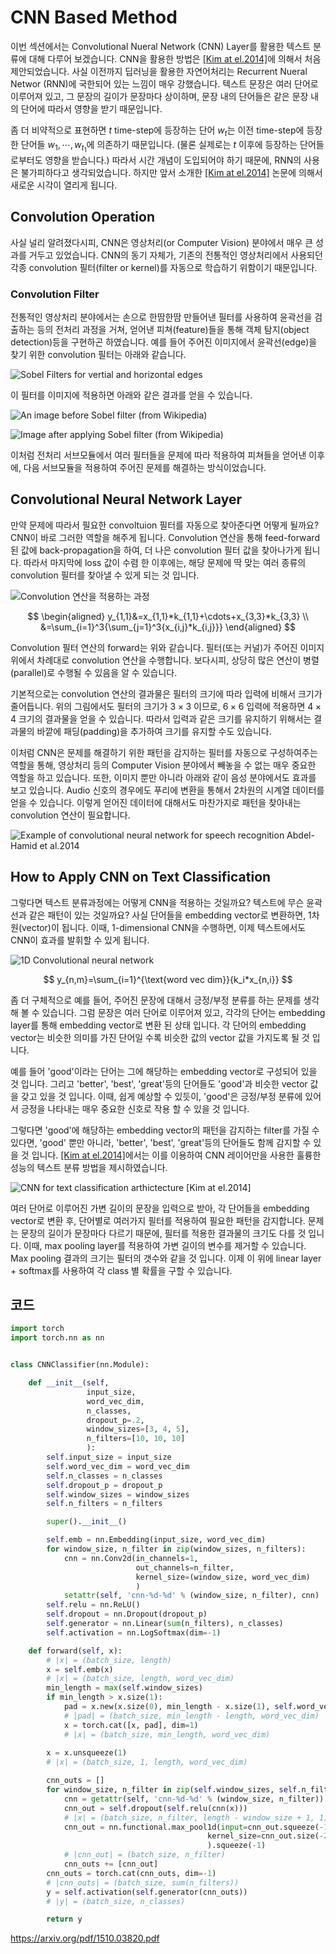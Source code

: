 # CNN Based Method

이번 섹션에서는 Convolutional Nueral Network (CNN) Layer를 활용한 텍스트 분류에 대해 다루어 보겠습니다. CNN을 활용한 방법은 [[Kim at el.2014]](https://arxiv.org/pdf/1408.5882.pdf)에 의해서 처음 제안되었습니다. 사실 이전까지 딥러닝을 활용한 자연어처리는 Recurrent Nueral Networ (RNN)에 국한되어 있는 느낌이 매우 강했습니다. 텍스트 문장은 여러 단어로 이루어져 있고, 그 문장의 길이가 문장마다 상이하며, 문장 내의 단어들은 같은 문장 내의 단어에 따라서 영향을 받기 때문입니다.

좀 더 비약적으로 표현하면 $t$ time-step에 등장하는 단어 $w_t$는 이전 time-step에 등장한 단어들 $w_1,\cdots,w_{t_1}$에 의존하기 때문입니다. (물론 실제로는 $t$ 이후에 등장하는 단어들로부터도 영향을 받습니다.) 따라서 시간 개념이 도입되어야 하기 때문에, RNN의 사용은 불가피하다고 생각되었습니다. 하지만 앞서 소개한 [[Kim at el.2014]](https://arxiv.org/pdf/1408.5882.pdf) 논문에 의해서 새로운 시각이 열리게 됩니다.

## Convolution Operation

사실 널리 알려졌다시피, CNN은 영상처리(or Computer Vision) 분야에서 매우 큰 성과를 거두고 있었습니다. CNN의 동기 자체가, 기존의 전통적인 영상처리에서 사용되던 각종 convolution 필터(filter or kernel)를 자동으로 학습하기 위함이기 때문입니다.

### Convolution Filter

전통적인 영상처리 분야에서는 손으로 한땀한땀 만들어낸 필터를 사용하여 윤곽선을 검출하는 등의 전처리 과정을 거쳐, 얻어낸 피쳐(feature)들을 통해 객체 탐지(object detection)등을 구현하곤 하였습니다. 예를 들어 주어진 이미지에서 윤곽선(edge)을 찾기 위한 convolution 필터는 아래와 같습니다.

![Sobel Filters for vertial and horizontal edges](../assets/tc-cnn-sobel-filter.gif)

이 필터를 이미지에 적용하면 아래와 같은 결과를 얻을 수 있습니다.

![An image before Sobel filter (from Wikipedia)](https://upload.wikimedia.org/wikipedia/commons/f/f0/Valve_original_%281%29.PNG)

![Image after applying Sobel filter (from Wikipedia)](https://upload.wikimedia.org/wikipedia/commons/d/d4/Valve_sobel_%283%29.PNG)

이처럼 전처리 서브모듈에서 여러 필터들을 문제에 따라 적용하여 피쳐들을 얻어낸 이후에, 다음 서브모듈을 적용하여 주어진 문제를 해결하는 방식이었습니다.

## Convolutional Neural Network Layer

만약 문제에 따라서 필요한 convoltuion 필터를 자동으로 찾아준다면 어떻게 될까요? CNN이 바로 그러한 역할을 해주게 됩니다. Convolution 연산을 통해 feed-forward 된 값에 back-propagation을 하여, 더 나은 convolution 필터 값을 찾아나가게 됩니다. 따라서 마지막에 loss 값이 수렴 한 이후에는, 해당 문제에 딱 맞는 여러 종류의 convolution 필터를 찾아낼 수 있게 되는 것 입니다.

![Convolution 연산을 적용하는 과정](../assets/tc-convolution.png)

$$
\begin{aligned}
y_{1,1}&=x_{1,1}*k_{1,1}+\cdots+x_{3,3}*k_{3,3} \\
&=\sum_{i=1}^3{\sum_{j=1}^3{x_{i,j}*k_{i,j}}}
\end{aligned}
$$

Convolution 필터 연산의 forward는 위와 같습니다. 필터(또는 커널)가 주어진 이미지 위에서 차례대로 convolution 연산을 수행합니다. 보다시피, 상당히 많은 연산이 병렬(parallel)로 수행될 수 있음을 알 수 있습니다.

기본적으로는 convolution 연산의 결과물은 필터의 크기에 따라 입력에 비해서 크기가 줄어듭니다. 위의 그림에서도 필터의 크기가 $3\times3$ 이므로, $6\times6$ 입력에 적용하면 $4\times4$ 크기의 결과물을 얻을 수 있습니다. 따라서 입력과 같은 크기를 유지하기 위해서는 결과물의 바깥에 패딩(padding)을 추가하여 크기를 유지할 수도 있습니다.

이처럼 CNN은 문제를 해결하기 위한 패턴을 감지하는 필터를 자동으로 구성하여주는 역할을 통해, 영상처리 등의 Computer Vision 분야에서 빼놓을 수 없는 매우 중요한 역할을 하고 있습니다. 또한, 이미지 뿐만 아니라 아래와 같이 음성 분야에서도 효과를 보고 있습니다. Audio 신호의 경우에도 푸리에 변환을 통해서 2차원의 시계열 데이터를 얻을 수 있습니다. 이렇게 얻어진 데이터에 대해서도 마찬가지로 패턴을 찾아내는 convolution 연산이 필요합니다.

![Example of convolutional neural network for speech recognition [ Abdel-Hamid et al.2014](https://www.microsoft.com/en-us/research/wp-content/uploads/2016/02/CNN_ASLPTrans2-14.pdf)](../assets/tc-audio-cnn.png)

## How to Apply CNN on Text Classification

그렇다면 텍스트 분류과정에는 어떻게 CNN을 적용하는 것일까요? 텍스트에 무슨 윤곽선과 같은 패턴이 있는 것일까요? 사실 단어들을 embedding vector로 변환하면, 1차원(vector)이 됩니다. 이때, 1-dimensional CNN을 수행하면, 이제 텍스트에서도 CNN이 효과를 발휘할 수 있게 됩니다.

![1D Convolutional neural network](../assets/tc-cnn-architecture.png)

$$
y_{n,m}=\sum_{i=1}^{\text{word vec dim}}{k_i*x_{n,i}}
$$

좀 더 구체적으로 예를 들어, 주어진 문장에 대해서 긍정/부정 분류를 하는 문제를 생각 해 볼 수 있습니다. 그럼 문장은 여러 단어로 이루어져 있고, 각각의 단어는 embedding layer를 통해 embedding vector로 변환 된 상태 입니다. 각 단어의 embedding vector는 비슷한 의미를 가진 단어일 수록 비슷한 값의 vector 값을 가지도록 될 것 입니다. 

예를 들어 'good'이라는 단어는 그에 해당하는 embedding vector로 구성되어 있을 것 입니다. 그리고 'better', 'best', 'great'등의 단어들도 'good'과 비슷한 vector 값을 갖고 있을 것 입니다. 이때, 쉽게 예상할 수 있듯이, 'good'은 긍정/부정 분류에 있어서 긍정을 나타내는 매우 중요한 신호로 작용 할 수 있을 것 입니다.

그렇다면 'good'에 해당하는 embedding vector의 패턴을 감지하는 filter를 가질 수 있다면, 'good' 뿐만 아니라, 'better', 'best', 'great'등의 단어들도 함께 감지할 수 있을 것 입니다. [[Kim at el.2014]](https://arxiv.org/pdf/1408.5882.pdf)에서는 이를 이용하여 CNN 레이어만을 사용한 훌륭한 성능의 텍스트 분류 방법을 제시하였습니다.

![CNN for text classification arthictecture [[Kim at el.2014]](https://arxiv.org/pdf/1408.5882.pdf)](../assets/tc-cnn-text-classification.png)

여러 단어로 이루어진 가변 길이의 문장을 입력으로 받아, 각 단어들을 embedding vector로 변환 후, 단어별로 여러가지 필터를 적용하여 필요한 패턴을 감지합니다. 문제는 문장의 길이가 문장마다 다르기 때문에, 필터를 적용한 결과물의 크기도 다를 것 입니다. 이때, max pooling layer를 적용하여 가변 길이의 변수를 제거할 수 있습니다. Max pooling 결과의 크기는 필터의 갯수와 같을 것 입니다. 이제 이 위에 linear layer + softmax를 사용하여 각 class 별 확률을 구할 수 있습니다.

## 코드

```python
import torch
import torch.nn as nn


class CNNClassifier(nn.Module):

    def __init__(self,
                 input_size,
                 word_vec_dim,
                 n_classes,
                 dropout_p=.2,
                 window_sizes=[3, 4, 5],
                 n_filters=[10, 10, 10]
                 ):
        self.input_size = input_size
        self.word_vec_dim = word_vec_dim
        self.n_classes = n_classes
        self.dropout_p = dropout_p
        self.window_sizes = window_sizes
        self.n_filters = n_filters

        super().__init__()

        self.emb = nn.Embedding(input_size, word_vec_dim)
        for window_size, n_filter in zip(window_sizes, n_filters):
            cnn = nn.Conv2d(in_channels=1,
                            out_channels=n_filter,
                            kernel_size=(window_size, word_vec_dim)
                            )
            setattr(self, 'cnn-%d-%d' % (window_size, n_filter), cnn)
        self.relu = nn.ReLU()
        self.dropout = nn.Dropout(dropout_p)
        self.generator = nn.Linear(sum(n_filters), n_classes)
        self.activation = nn.LogSoftmax(dim=-1)

    def forward(self, x):
        # |x| = (batch_size, length)
        x = self.emb(x)
        # |x| = (batch_size, length, word_vec_dim)
        min_length = max(self.window_sizes)
        if min_length > x.size(1):
            pad = x.new(x.size(0), min_length - x.size(1), self.word_vec_dim).zero_()
            # |pad| = (batch_size, min_length - length, word_vec_dim)
            x = torch.cat([x, pad], dim=1)
            # |x| = (batch_size, min_length, word_vec_dim)
        
        x = x.unsqueeze(1)
        # |x| = (batch_size, 1, length, word_vec_dim)

        cnn_outs = []
        for window_size, n_filter in zip(self.window_sizes, self.n_filters):
            cnn = getattr(self, 'cnn-%d-%d' % (window_size, n_filter))
            cnn_out = self.dropout(self.relu(cnn(x)))
            # |x| = (batch_size, n_filter, length - window_size + 1, 1)
            cnn_out = nn.functional.max_pool1d(input=cnn_out.squeeze(-1),
                                            kernel_size=cnn_out.size(-2)
                                            ).squeeze(-1)
            # |cnn_out| = (batch_size, n_filter)
            cnn_outs += [cnn_out]
        cnn_outs = torch.cat(cnn_outs, dim=-1)
        # |cnn_outs| = (batch_size, sum(n_filters))
        y = self.activation(self.generator(cnn_outs))
        # |y| = (batch_size, n_classes)

        return y
```

https://arxiv.org/pdf/1510.03820.pdf